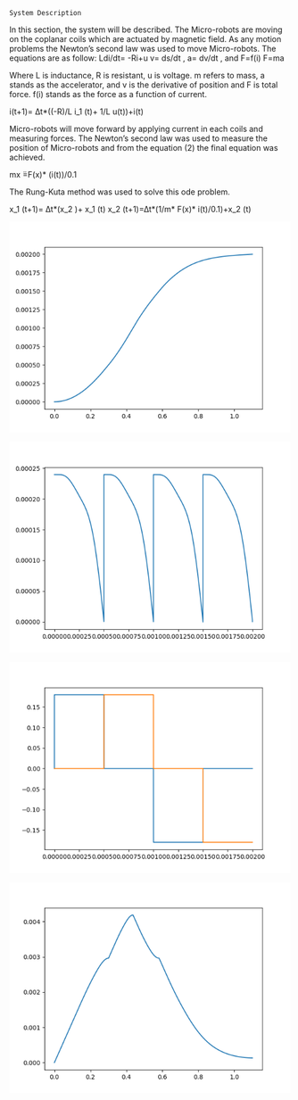 	System Description
In this section, the system will be described. The Micro-robots are moving on the coplanar coils which are actuated by magnetic field. As any motion problems the Newton’s second law was used to move Micro-robots. The equations are as follow: 
Ldi/dt= -Ri+u
v=  ds/dt         ,     a=  dv/dt    ,   and        F=f(i)
F=ma 

Where L is inductance, R is resistant, u is voltage. m refers to mass, a stands as the accelerator, and v is the derivative of position and F is total force. f(i) stands as the force as a function of current. 

i(t+1)= ∆t*((-R)/L i_1 (t)+ 1/L  u(t))+i(t)

Micro-robots will move forward by applying current in each coils and measuring forces. The Newton’s second law was used to measure the position of Micro-robots and from the equation (2) the final equation was achieved. 

mx ̈=F(x)*  (i(t))/0.1 

The Rung-Kuta method was used to solve this ode problem. 

x_1 (t+1)= ∆t*(x_2 )+ x_1 (t)
x_2 (t+1)=∆t*(1/m* F(x)* i(t)/0.1)+x_2 (t)

![Screenshot](position.png)

![Screenshot](Force.png)

![Screenshot](current.png)

![Screenshot](velocity.png)

